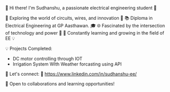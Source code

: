 👋 Hi there! I'm Sudhanshu, a passionate electrical engineering student 🌟

🔌 Exploring the world of circuits, wires, and innovation 🚀
📚 Diploma in Electrical Engineering at GP Aasthawan. 🎓
🌐 Fascinated by the intersection of technology and power 🌟
🧠 Constantly learning and growing in the field of EE 💡

💡 Projects Completed:
- DC motor controlling through IOT 
- Irrigation System WIth Weather forcasting using API

🔗 Let's connect:
💼 https://www.linkedin.com/in/sudhanshu-ee/

🤝 Open to collaborations and learning opportunities!
